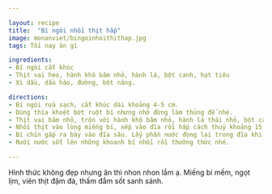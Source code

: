 ```yaml
---

layout: recipe
title:  "Bí ngòi nhồi thịt hấp"
image: monanviet/bingoinhoithithap.jpg
tags: Tối nay ăn gì

ingredients:
- Bí ngòi cắt khúc
- Thịt vai heo, hành khô băm nhỏ, hành lá, bột canh, hạt tiêu
- Xì dầu, dầu hào, đường, bột năng.

directions:
- Bí ngòi rửa sạch, cắt khúc dài khoảng 4-5 cm.
- Dùng thìa khoét bớt ruột bí nhưng nhớ đừng làm thủng đế nhé.
- Thịt vai băm nhỏ, trộn với hành khô băm nhỏ, hành lá thái nhỏ, bột canh, hạt tiêu.
- Nhồi thịt vào lòng miếng bí, xếp vào đĩa rồi hấp cách thuỷ khoảng 15 phút.
- Bí chín gắp ra bày vào đĩa sâu. Lấy phần nước đọng lại trong đĩa khi hấp bí hoà với 2 thìa canh xì dầu, 1 thìa canh dầu hào, 1/2 thìa canh đường, chút bột năng rồi khuấy đều, đun sôi sốt.
- Rưới nước sốt lên những khoanh bí nhồi rồi thưởng thức nhé.

---
```


Hình thức không đẹp nhưng ăn thì nhon nhon lắm ạ.
Miếng bí mềm, ngọt lịm, viên thịt đậm đà, thấm đẫm sốt sanh sánh.
